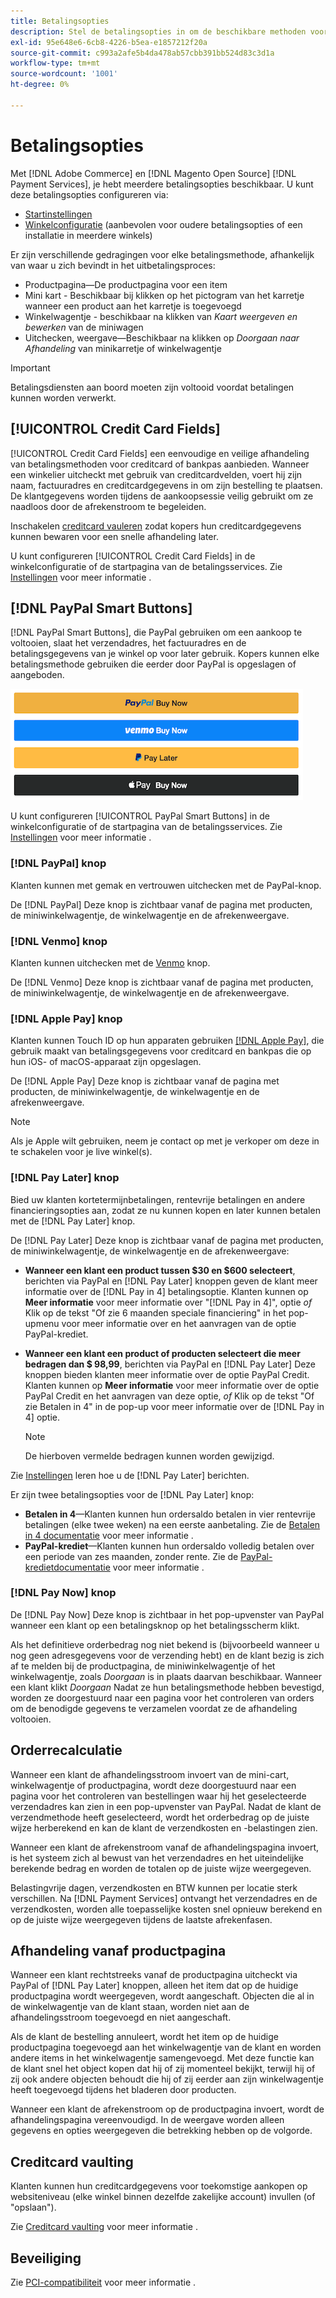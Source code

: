 ```yaml
---
title: Betalingsopties
description: Stel de betalingsopties in om de beschikbare methoden voor uw winkelklanten aan te passen.
exl-id: 95e648e6-6cb8-4226-b5ea-e1857212f20a
source-git-commit: c993a2afe5b4da478ab57cbb391bb524d83c3d1a
workflow-type: tm+mt
source-wordcount: '1001'
ht-degree: 0%

---
```


# Betalingsopties

Met [!DNL Adobe Commerce] en [!DNL Magento Open Source] [!DNL Payment Services], je hebt meerdere betalingsopties beschikbaar. U kunt deze betalingsopties configureren via:

* [Startinstellingen](payments-home.md)
* [Winkelconfiguratie](configure-admin.md) (aanbevolen voor oudere betalingsopties of een installatie in meerdere winkels)

Er zijn verschillende gedragingen voor elke betalingsmethode, afhankelijk van waar u zich bevindt in het uitbetalingsproces:

* Productpagina—De productpagina voor een item
* Mini kart - Beschikbaar bij klikken op het pictogram van het karretje wanneer een product aan het karretje is toegevoegd
* Winkelwagentje - beschikbaar na klikken van _Kaart weergeven en bewerken_ van de miniwagen
* Uitchecken, weergave—Beschikbaar na klikken op _Doorgaan naar Afhandeling_ van minikarretje of winkelwagentje

>[!IMPORTANT]
>
>Betalingsdiensten aan boord moeten zijn voltooid voordat betalingen kunnen worden verwerkt.

## [!UICONTROL Credit Card Fields]

[!UICONTROL Credit Card Fields] een eenvoudige en veilige afhandeling van betalingsmethoden voor creditcard of bankpas aanbieden. Wanneer een winkelier uitcheckt met gebruik van creditcardvelden, voert hij zijn naam, factuuradres en creditcardgegevens in om zijn bestelling te plaatsen. De klantgegevens worden tijdens de aankoopsessie veilig gebruikt om ze naadloos door de afrekenstroom te begeleiden.

Inschakelen [creditcard vauleren](#vaulting) zodat kopers hun creditcardgegevens kunnen bewaren voor een snelle afhandeling later.

U kunt configureren [!UICONTROL Credit Card Fields] in de winkelconfiguratie of de startpagina van de betalingsservices. Zie [Instellingen](settings.md#credit-card-fields) voor meer informatie .

## [!DNL PayPal Smart Buttons]

[!DNL PayPal Smart Buttons], die PayPal gebruiken om een aankoop te voltooien, slaat het verzendadres, het factuuradres en de betalingsgegevens van je winkel op voor later gebruik. Kopers kunnen elke betalingsmethode gebruiken die eerder door PayPal is opgeslagen of aangeboden.

![[!DNL PayPal Smart Buttons] opties](assets/buttons-md.png)

U kunt configureren [!UICONTROL PayPal Smart Buttons] in de winkelconfiguratie of de startpagina van de betalingsservices.  Zie [Instellingen](settings.md#payment-buttons) voor meer informatie .

### [!DNL PayPal] knop

Klanten kunnen met gemak en vertrouwen uitchecken met de PayPal-knop.

De [!DNL PayPal] Deze knop is zichtbaar vanaf de pagina met producten, de miniwinkelwagentje, de winkelwagentje en de afrekenweergave.

### [!DNL Venmo] knop

Klanten kunnen uitchecken met de [Venmo](https://venmo.com/) knop.

De [!DNL Venmo] Deze knop is zichtbaar vanaf de pagina met producten, de miniwinkelwagentje, de winkelwagentje en de afrekenweergave.

### [!DNL Apple Pay] knop

Klanten kunnen Touch ID op hun apparaten gebruiken [[!DNL Apple Pay]](https://www.apple.com/apple-pay/), die gebruik maakt van betalingsgegevens voor creditcard en bankpas die op hun iOS- of macOS-apparaat zijn opgeslagen.

De [!DNL Apple Pay] Deze knop is zichtbaar vanaf de pagina met producten, de miniwinkelwagentje, de winkelwagentje en de afrekenweergave.

>[!NOTE]
>
> Als je Apple wilt gebruiken, neem je contact op met je verkoper om deze in te schakelen voor je live winkel(s).

### [!DNL Pay Later] knop

Bied uw klanten kortetermijnbetalingen, rentevrije betalingen en andere financieringsopties aan, zodat ze nu kunnen kopen en later kunnen betalen met de [!DNL Pay Later] knop.

De [!DNL Pay Later] Deze knop is zichtbaar vanaf de pagina met producten, de miniwinkelwagentje, de winkelwagentje en de afrekenweergave:

* **Wanneer een klant een product tussen $30 en $600 selecteert**, berichten via PayPal en [!DNL Pay Later] knoppen geven de klant meer informatie over de [!DNL Pay in 4] betalingsoptie. Klanten kunnen op **Meer informatie** voor meer informatie over &quot;[!DNL Pay in 4]&quot;, optie _of_ Klik op de tekst &quot;Of zie 6 maanden speciale financiering&quot; in het pop-upmenu voor meer informatie over en het aanvragen van de optie PayPal-krediet.
* **Wanneer een klant een product of producten selecteert die meer bedragen dan $ 98,99**, berichten via PayPal en [!DNL Pay Later] Deze knoppen bieden klanten meer informatie over de optie PayPal Credit. Klanten kunnen op **Meer informatie** voor meer informatie over de optie PayPal Credit en het aanvragen van deze optie, _of_ Klik op de tekst &quot;Of zie Betalen in 4&quot; in de pop-up voor meer informatie over de [!DNL Pay in 4] optie.

   >[!NOTE]
   >
   >De hierboven vermelde bedragen kunnen worden gewijzigd.

Zie [Instellingen](settings.md#payment-buttons) leren hoe u de [!DNL Pay Later] berichten.

Er zijn twee betalingsopties voor de [!DNL Pay Later] knop:

* **Betalen in 4**—Klanten kunnen hun ordersaldo betalen in vier rentevrije betalingen (elke twee weken) na een eerste aanbetaling. Zie de [Betalen in 4 documentatie](https://www.paypal.com/us/digital-wallet/ways-to-pay/buy-now-pay-later) voor meer informatie .
* **PayPal-krediet**—Klanten kunnen hun ordersaldo volledig betalen over een periode van zes maanden, zonder rente. Zie de [PayPal-kredietdocumentatie](https://www.paypal.com/us/webapps/mpp/paypal-credit) voor meer informatie .

### [!DNL Pay Now] knop

De [!DNL Pay Now] Deze knop is zichtbaar in het pop-upvenster van PayPal wanneer een klant op een betalingsknop op het betalingsscherm klikt.

Als het definitieve orderbedrag nog niet bekend is (bijvoorbeeld wanneer u nog geen adresgegevens voor de verzending hebt) en de klant bezig is zich af te melden bij de productpagina, de miniwinkelwagentje of het winkelwagentje, zoals _Doorgaan_ is in plaats daarvan beschikbaar. Wanneer een klant klikt _Doorgaan_ Nadat ze hun betalingsmethode hebben bevestigd, worden ze doorgestuurd naar een pagina voor het controleren van orders om de benodigde gegevens te verzamelen voordat ze de afhandeling voltooien.

## Orderrecalculatie

Wanneer een klant de afhandelingsstroom invoert van de mini-cart, winkelwagentje of productpagina, wordt deze doorgestuurd naar een pagina voor het controleren van bestellingen waar hij het geselecteerde verzendadres kan zien in een pop-upvenster van PayPal. Nadat de klant de verzendmethode heeft geselecteerd, wordt het orderbedrag op de juiste wijze herberekend en kan de klant de verzendkosten en -belastingen zien.

Wanneer een klant de afrekenstroom vanaf de afhandelingspagina invoert, is het systeem zich al bewust van het verzendadres en het uiteindelijke berekende bedrag en worden de totalen op de juiste wijze weergegeven.

Belastingvrije dagen, verzendkosten en BTW kunnen per locatie sterk verschillen. Na [!DNL Payment Services] ontvangt het verzendadres en de verzendkosten, worden alle toepasselijke kosten snel opnieuw berekend en op de juiste wijze weergegeven tijdens de laatste afrekenfasen.

## Afhandeling vanaf productpagina

Wanneer een klant rechtstreeks vanaf de productpagina uitcheckt via PayPal of [!DNL Pay Later] knoppen, alleen het item dat op de huidige productpagina wordt weergegeven, wordt aangeschaft. Objecten die al in de winkelwagentje van de klant staan, worden niet aan de afhandelingsstroom toegevoegd en niet aangeschaft.

Als de klant de bestelling annuleert, wordt het item op de huidige productpagina toegevoegd aan het winkelwagentje van de klant en worden andere items in het winkelwagentje samengevoegd. Met deze functie kan de klant snel het object kopen dat hij of zij momenteel bekijkt, terwijl hij of zij ook andere objecten behoudt die hij of zij eerder aan zijn winkelwagentje heeft toegevoegd tijdens het bladeren door producten.

Wanneer een klant de afrekenstroom op de productpagina invoert, wordt de afhandelingspagina vereenvoudigd. In de weergave worden alleen gegevens en opties weergegeven die betrekking hebben op de volgorde.

## Creditcard vaulting

Klanten kunnen hun creditcardgegevens voor toekomstige aankopen op websiteniveau (elke winkel binnen dezelfde zakelijke account) invullen (of &quot;opslaan&quot;).

Zie [Creditcard vaulting](vaulting.md) voor meer informatie .

## Beveiliging

Zie [PCI-compatibiliteit](security.md#pci-compliance) voor meer informatie .
